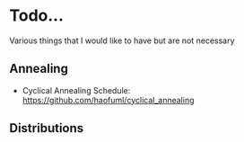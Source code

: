 
# Todo...

Various things that I would like to have but are not necessary

## Annealing

- Cyclical Annealing Schedule: https://github.com/haofuml/cyclical_annealing

## Distributions

